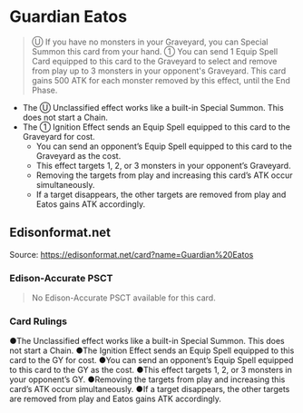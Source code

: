# Guardian Eatos

> Ⓤ If you have no monsters in your Graveyard, you can Special Summon this card from your hand. ① You can send 1 Equip Spell Card equipped to this card to the Graveyard to select and remove from play up to 3 monsters in your opponent's Graveyard. This card gains 500 ATK for each monster removed by this effect, until the End Phase.

*   The Ⓤ Unclassified effect works like a built-in Special Summon. This does not start a Chain.
*   The ① Ignition Effect sends an Equip Spell equipped to this card to the Graveyard for cost.
    *   You can send an opponent’s Equip Spell equipped to this card to the Graveyard as the cost.
    *   This effect targets 1, 2, or 3 monsters in your opponent’s Graveyard.
    *   Removing the targets from play and increasing this card’s ATK occur simultaneously.
    *   If a target disappears, the other targets are removed from play and Eatos gains ATK accordingly.

## Edisonformat.net

Source: https://edisonformat.net/card?name=Guardian%20Eatos

### Edison-Accurate PSCT

> No Edison-Accurate PSCT available for this card.

### Card Rulings

●The Unclassified effect works like a built-in Special Summon. This does not start a Chain.
●The Ignition Effect sends an Equip Spell equipped to this card to the GY for cost.
●You can send an opponent’s Equip Spell equipped to this card to the GY as the cost.
●This effect targets 1, 2, or 3 monsters in your opponent’s GY.
●Removing the targets from play and increasing this card’s ATK occur simultaneously.
●If a target disappears, the other targets are removed from play and Eatos gains ATK accordingly.
            